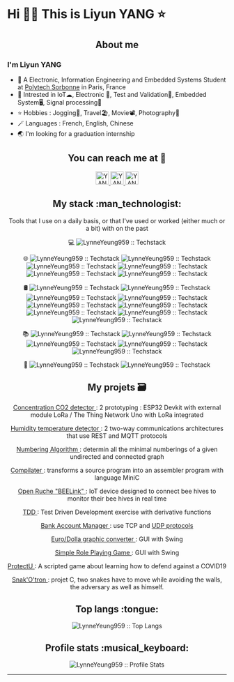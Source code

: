 <!--
**LynneYeung959/LynneYeung959** is a ✨ _special_ ✨ repository because its `README.md` (this file) appears on your GitHub profile.

Here are some ideas to get you started:

- 🔭 I’m currently working on ...
- 🌱 I’m currently learning ...
- 👯 I’m looking to collaborate on ...
- 🤔 I’m looking for help with ...
- 💬 Ask me about ...
- 📫 How to reach me: ...
- 😄 Pronouns: ...
- ⚡ Fun fact: ...
<h4 align="center">Visitor's count :eyes:</h4>

<p align="center"><img src="https://profile-counter.glitch.me/{LynneYeung959}/count.svg" alt="LynneYeung959 :: Visitor's Count" /></p>
-->
# Hi 👋🏻 This is Liyun YANG ⭐️
<h2 align="center">About me</h2>

### I'm Liyun YANG

- 🏫 A Electronic, Information Engineering and Embedded Systems Student at [Polytech Sorbonne](https://www.polytech.sorbonne-universite.fr) in Paris, France
- 🌱 Intrested in IoT☁, Electronic :signal_strength:, Test and Validation🔎, Embedded System🖥, Signal processing📶
- ⭐️ Hobbies : Jogging🏃, Travel🏖, Movie📽, Photography📸
- 🪄 Languages : French, English, Chinese
- 🌏 I'm looking for a graduation internship



<h2 align="center">You can reach me at 💬</h2>

<p align="center">

  <a href="https://www.linkedin.com/in/lynne-yang-se/">
    <img src="https://www.vectorlogo.zone/logos/linkedin/linkedin-icon.svg" alt="YANG Lynne's LinkedIn Profile" height="30" width="30">
  </a>
  <a href="https://github.com/LynneYeung959">
    <img src="https://www.vectorlogo.zone/logos/github/github-tile.svg" alt="YANG Lynne's Github Page" height="30" width="30">
  </a>
  <a href="mailto:liyunyang@outlook.fr">
    <img src="https://www.vectorlogo.zone/logos/gmail/gmail-tile.svg" alt="YANG Lynne's mail" height="30" width="30">
  </a>
</p>


	
<h2 align="center">My stack :man_technologist:</h2>

<p align="center">Tools that I use on a daily basis, or that I've used or worked (either much or a bit) with on the past</p>
<p align="center">
   💻 <img src="https://img.shields.io/badge/-Linux-333333?style=flat&logo=Linux&logoColor=FCC624" alt="LynneYeung959 :: Techstack" />
  </a>
</p>
<p align="center">
  🌐 <img src="https://img.shields.io/badge/-C-333333?style=flat&logo=c&logoColor=white" alt="LynneYeung959 :: Techstack" />
  <img src="https://img.shields.io/badge/-C++-333333?style=flat&logo=c%2B%2B&logoColor=white" alt="LynneYeung959 :: Techstack" />
  <img src="https://img.shields.io/badge/-Java-333333?style=flat&logo=Java&logoColor=007396" alt="LynneYeung959 :: Techstack" />
  <img src="https://img.shields.io/badge/-Python-333333?style=flat&logo=python&logoColor=ffdd54" alt="LynneYeung959 :: Techstack" />
  <img src="https://img.shields.io/badge/-VHDL-333333?style=flat&logo=vhdl&logoColor=ffdd54" alt="LynneYeung959 :: Techstack" />
  <img src="https://img.shields.io/badge/-MySQL-333333?style=flat&logo=mysql" alt="LynneYeung959 :: Techstack" />
  </a>
</p>
<p align="center">
  🛢 <img src="https://img.shields.io/badge/-Oracle-333333?style=flat&logo=Oracle" alt="LynneYeung959 :: Techstack" />
  <img src="https://img.shields.io/badge/-Eclipse-333333?style=flat&logo=Eclipse&logoColor=white" alt="LynneYeung959 :: Techstack" />
  <img src="https://img.shields.io/badge/-Visual%20Studio%20Code-333333?style=flat&logo=visual-studio-code&logoColor=white" alt="LynneYeung959 :: Techstack" />
  <img src="https://img.shields.io/badge/-Modelsim-333333?style=flat&logo=modelsim&logoColor=ffdd54" alt="LynneYeung959 :: Techstack" />
  <img src="https://img.shields.io/badge/-Kicad-333333?style=flat&logo=kicad&logoColor=white" alt="LynneYeung959 :: Techstack" />
  <img src="https://img.shields.io/badge/-Matlab-333333?style=flat&logo=matlab&logoColor=white" alt="LynneYeung959 :: Techstack" />
  <img src="https://img.shields.io/badge/-Arduino-333333?style=flat&logo=arduino&logoColor=white" alt="LynneYeung959 :: Techstack" />
  <img src="https://img.shields.io/badge/-Trello-333333?style=flat=Trello&logoColor=white" alt="LynneYeung959 :: Techstack" />
  <img src="https://img.shields.io/badge/-MBED-333333?style=flat=MBED&logoColor=white" alt="LynneYeung959 :: Techstack" />
  </a>
</p>
<p align="center">
  📚 <img src="https://img.shields.io/badge/-Sqlite-333333?style=flat&logo=sqlite&logoColor=white" alt="LynneYeung959 :: Techstack" />
  <img src="https://img.shields.io/badge/-PyTorch-333333?style=flat&logo=PyTorch&logoColor=white" alt="LynneYeung959 :: Techstack" />
  <img src="https://img.shields.io/badge/-TensorFlow-333333?style=flat&logo=TensorFlow&logoColor=white" alt="LynneYeung959 :: Techstack" />
  <img src="https://img.shields.io/badge/-Keras-333333?style=flat&logo=Keras&logoColor=white" alt="LynneYeung959 :: Techstack" />
  <img src="https://img.shields.io/badge/-Numpy-333333?style=flat&logo=numpy&logoColor=white" alt="LynneYeung959 :: Techstack" />
  </a>
</p>
<p align="center">
  🔧 <img src="https://img.shields.io/badge/-Git-333333?style=flat&logo=git" alt="LynneYeung959 :: Techstack" />
  <img src="https://img.shields.io/badge/-GitHub-333333?style=flat&logo=github" alt="LynneYeung959 :: Techstack" />
  </a>
</p>


<h2 align="center">My projets 🗃</h2>
   <p align="center">
	<a href="https://github.com/LynneYeung959/Project_CapCO2"> Concentration CO2 detector </h6></a> : 2 prototyping : ESP32 Devkit with external module LoRa / The Thing Network Uno with LoRa integrated</a>
   </p>

   <p align="center">
	<a href="https://github.com/LynneYeung959/HumTem_IoT_NodeRed"> Humidity temperature detector </h6></a> : 2 two-way communications architectures that use REST and MQTT protocols </a>
   </p>
   
   <p align="center">
	<a href="https://github.com/LynneYeung959/Algo_Numerotation"> Numbering Algorithm </h6></a> : determin all the minimal numberings of a given undirected and connected graph </a>
   </p>
   
   <p align="center">
	<a href="https://github.com/LynneYeung959/Projet_compilation"> Compilater </h6></a> : transforms a source program into an assembler program with language MiniC </a>
   </p>
   
   <p align="center">
	<a href="https://github.com/LynneYeung959/BEElink"> Open Ruche "BEELink" </h6></a> : IoT device designed to connect bee hives to monitor their bee hives in real time </a>
   </p>
   
   <p align="center">
	<a href="https://github.com/LynneYeung959/TDD2_test_logiciel"> TDD </h6></a> : Test Driven Development exercise with derivative functions</a>
   </p>
   
   <p align="center">
	<a href="https://github.com/LynneYeung959/Projet_reseau"> Bank Account Manager </h6></a> : use TCP and <a href="https://github.com/LynneYeung959/Projet_R-seau_UDP"> UDP protocols</h6> </a>
   </p>
   
   <p align="center">
	<a href="https://github.com/LynneYeung959/Convertisseur_Euro_Dollar_java"> Euro/Dolla graphic converter </h6></a> : GUI with Swing </a>
   </p>
   <p align="center">
	<a href="https://github.com/LynneYeung959/Game"> Simple Role Playing Game </h6></a> : GUI with Swing </a>
   </p>
   <p align="center">
	<a href="https://github.com/LynneYeung959/Projet_Cpp_ProtectU"> ProtectU </h6></a> : A scripted game about learning how to defend against a COVID19 </a>
   </p>
   
   
   
   <p align="center">
	<a href="https://github.com/LynneYeung959/ProjetC_Snake"> Snak'O'tron </h6></a> : projet C, two snakes have to move while avoiding the walls, the adversary as well as himself. </a>
   </p>
</p>



<h2 align="center">Top langs :tongue:</h2>

<p align="center"><img src="https://github-readme-stats.vercel.app/api/top-langs/?username=LynneYeung959&langs_count=10&theme=tokyonight&layout=compact" alt="LynneYeung959 :: Top Langs" /></p>


<h2 align="center">Profile stats :musical_keyboard:</h2>

<p align="center"><img src="https://github-readme-stats.vercel.app/api?username=LynneYeung959&show_icons=true&theme=synthwave" alt="LynneYeung959 :: Profile Stats" /></p>



---
